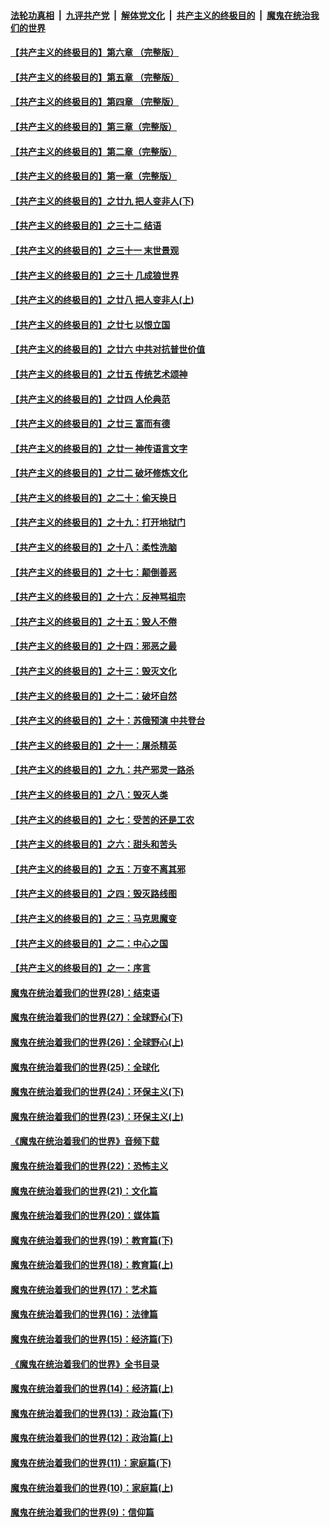 ####  [法轮功真相](../../../../basic/blob/master/README.md?t=08291713) &nbsp;|&nbsp; [九评共产党](../../../../9ping.md/blob/master/README.md?t=08291713) &nbsp;|&nbsp; [解体党文化](../../../../jtdwh.md/blob/master/README.md?t=08291713)  &nbsp;|&nbsp; [共产主义的终极目的](../../../../gczydzjmd.md/blob/master/README.md?t=08291713) &nbsp;|&nbsp; [魔鬼在统治我们的世界](../../../../mgztzwmdsj.md/blob/master/README.md?t=08291713) 

#### [【共产主义的终极目的】第六章 （完整版）](../pages/nsc422/n11428913.md?t=08291713) 

#### [【共产主义的终极目的】第五章 （完整版）](../pages/nsc422/n11428912.md?t=08291713) 

#### [【共产主义的终极目的】第四章 （完整版）](../pages/nsc422/n11428907.md?t=08291713) 

#### [【共产主义的终极目的】第三章（完整版）](../pages/nsc422/n11428848.md?t=08291713) 

#### [【共产主义的终极目的】第二章（完整版）](../pages/nsc422/n11428831.md?t=08291713) 

#### [【共产主义的终极目的】第一章（完整版）](../pages/nsc422/n11417651.md?t=08291713) 

#### [【共产主义的终极目的】之廿九 把人变非人(下)](../pages/nsc422/n11344140.md?t=08291713) 

#### [【共产主义的终极目的】之三十二 结语](../pages/nsc422/n11360535.md?t=08291713) 

#### [【共产主义的终极目的】之三十一 末世景观](../pages/nsc422/n11351129.md?t=08291713) 

#### [【共产主义的终极目的】之三十 几成狼世界](../pages/nsc422/n11348280.md?t=08291713) 

#### [【共产主义的终极目的】之廿八 把人变非人(上)](../pages/nsc422/n11340492.md?t=08291713) 

#### [【共产主义的终极目的】之廿七 以恨立国](../pages/nsc422/n11336944.md?t=08291713) 

#### [【共产主义的终极目的】之廿六 中共对抗普世价值](../pages/nsc422/n11324785.md?t=08291713) 

#### [【共产主义的终极目的】之廿五 传统艺术颂神](../pages/nsc422/n11296396.md?t=08291713) 

#### [【共产主义的终极目的】之廿四 人伦典范](../pages/nsc422/n11296397.md?t=08291713) 

#### [【共产主义的终极目的】之廿三 富而有德](../pages/nsc422/n11283598.md?t=08291713) 

#### [【共产主义的终极目的】之廿一 神传语言文字](../pages/nsc422/n11263265.md?t=08291713) 

#### [【共产主义的终极目的】之廿二 破坏修炼文化](../pages/nsc422/n11245728.md?t=08291713) 

#### [【共产主义的终极目的】之二十：偷天换日](../pages/nsc422/n11238846.md?t=08291713) 

#### [【共产主义的终极目的】之十九：打开地狱门](../pages/nsc422/n11206376.md?t=08291713) 

#### [【共产主义的终极目的】之十八：柔性洗脑](../pages/nsc422/n11199994.md?t=08291713) 

#### [【共产主义的终极目的】之十七：颠倒善恶](../pages/nsc422/n11179782.md?t=08291713) 

#### [【共产主义的终极目的】之十六：反神骂祖宗](../pages/nsc422/n11166798.md?t=08291713) 

#### [【共产主义的终极目的】之十五：毁人不倦](../pages/nsc422/n11166792.md?t=08291713) 

#### [【共产主义的终极目的】之十四：邪恶之最](../pages/nsc422/n11150249.md?t=08291713) 

#### [【共产主义的终极目的】之十三：毁灭文化](../pages/nsc422/n11135227.md?t=08291713) 

#### [【共产主义的终极目的】之十二：破坏自然](../pages/nsc422/n11135214.md?t=08291713) 

#### [【共产主义的终极目的】之十：苏俄预演 中共登台](../pages/nsc422/n11118424.md?t=08291713) 

#### [【共产主义的终极目的】之十一：屠杀精英](../pages/nsc422/n11118442.md?t=08291713) 

#### [【共产主义的终极目的】之九：共产邪灵一路杀](../pages/nsc422/n11114139.md?t=08291713) 

#### [【共产主义的终极目的】之八：毁灭人类](../pages/nsc422/n11108503.md?t=08291713) 

#### [【共产主义的终极目的】之七：受苦的还是工农](../pages/nsc422/n11101809.md?t=08291713) 

#### [【共产主义的终极目的】之六：甜头和苦头](../pages/nsc422/n11096971.md?t=08291713) 

#### [【共产主义的终极目的】之五：万变不离其邪](../pages/nsc422/n11091285.md?t=08291713) 

#### [【共产主义的终极目的】之四：毁灭路线图](../pages/nsc422/n11086284.md?t=08291713) 

#### [【共产主义的终极目的】之三：马克思魔变](../pages/nsc422/n11061941.md?t=08291713) 

#### [【共产主义的终极目的】之二：中心之国](../pages/nsc422/n11047728.md?t=08291713) 

#### [【共产主义的终极目的】之一：序言](../pages/nsc422/n11086077.md?t=08291713) 

#### [魔鬼在统治着我们的世界(28)：结束语](../pages/nsc422/n10936246.md?t=08291713) 

#### [魔鬼在统治着我们的世界(27)：全球野心(下)](../pages/nsc422/n10928319.md?t=08291713) 

#### [魔鬼在统治着我们的世界(26)：全球野心(上)](../pages/nsc422/n10900318.md?t=08291713) 

#### [魔鬼在统治着我们的世界(25)：全球化](../pages/nsc422/n10788205.md?t=08291713) 

#### [魔鬼在统治着我们的世界(24)：环保主义(下)](../pages/nsc422/n10695307.md?t=08291713) 

#### [魔鬼在统治着我们的世界(23)：环保主义(上)](../pages/nsc422/n10688613.md?t=08291713) 

#### [《魔鬼在统治着我们的世界》音频下载](../pages/nsc422/n10635553.md?t=08291713) 

#### [魔鬼在统治着我们的世界(22)：恐怖主义](../pages/nsc422/n10614727.md?t=08291713) 

#### [魔鬼在统治着我们的世界(21)：文化篇](../pages/nsc422/n10597706.md?t=08291713) 

#### [魔鬼在统治着我们的世界(20)：媒体篇](../pages/nsc422/n10586579.md?t=08291713) 

#### [魔鬼在统治着我们的世界(19)：教育篇(下)](../pages/nsc422/n10564808.md?t=08291713) 

#### [魔鬼在统治着我们的世界(18)：教育篇(上)](../pages/nsc422/n10526970.md?t=08291713) 

#### [魔鬼在统治着我们的世界(17)：艺术篇](../pages/nsc422/n10499093.md?t=08291713) 

#### [魔鬼在统治着我们的世界(16)：法律篇](../pages/nsc422/n10485969.md?t=08291713) 

#### [魔鬼在统治着我们的世界(15)：经济篇(下)](../pages/nsc422/n10469975.md?t=08291713) 

#### [《魔鬼在统治着我们的世界》全书目录](../pages/nsc422/n10464261.md?t=08291713) 

#### [魔鬼在统治着我们的世界(14)：经济篇(上)](../pages/nsc422/n10457370.md?t=08291713) 

#### [魔鬼在统治着我们的世界(13)：政治篇(下)](../pages/nsc422/n10448270.md?t=08291713) 

#### [魔鬼在统治着我们的世界(12)：政治篇(上)](../pages/nsc422/n10444576.md?t=08291713) 

#### [魔鬼在统治着我们的世界(11)：家庭篇(下)](../pages/nsc422/n10440961.md?t=08291713) 

#### [魔鬼在统治着我们的世界(10)：家庭篇(上)](../pages/nsc422/n10435448.md?t=08291713) 

#### [魔鬼在统治着我们的世界(9)：信仰篇](../pages/nsc422/n10432159.md?t=08291713) 

